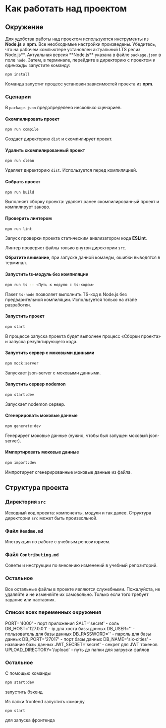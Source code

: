 # Как работать над проектом

## Окружение

Для удобства работы над проектом используются инструменты из **Node.js** и **npm**. Все необходимые настройки произведены. Убедитесь, что на рабочем компьютере установлен актуальный LTS релиз Node.js**. Актуальная версия **Node.js\*\* указана в файле `package.json` в поле `node`. Затем, в терминале, перейдите в директорию с проектом и _единожды_ запустите команду:

```bash
npm install
```

Команда запустит процесс установки зависимостей проекта из **npm**.

### Сценарии

В `package.json` предопределено несколько сценариев.

#### Скомпилировать проект

```bash
npm run compile
```

Создаст директорию `dist` и скомпилирует проект.

#### Удалить скомпилированный проект

```bash
npm run clean
```

Удаляет директорию `dist`. Используется перед компиляцией.

#### Собрать проект

```bash
npm run build
```

Выполняет сборку проекта: удаляет ранее скомпилированный проект и компилирует заново.

#### Проверить линтером

```bash
npm run lint
```

Запуск проверки проекта статическим анализатором кода **ESLint**.

Линтер проверяет файлы только внутри директории `src`.

**Обратите внимание**, при запуске данной команды, ошибки выводятся в терминал.

#### Запустить ts-модуль без компиляции

```bash
npm run ts -- <Путь к модулю с ts-кодом>
```

Пакет `ts-node` позволяет выполнить TS-код в Node.js без предварительной компиляции. Используется только на этапе разработки.

#### Запустить проект

```bash
npm start
```

В процессе запуска проекта будет выполнен процесс «Сборки проекта» и запуска результирующего кода.

#### Запустить сервер с моковыми данными

```bash
npm mock:server
```

Запускает json-server с моковыми данными.

#### Запустить сервер nodemon

```bash
npm start:dev
```

Запускает nodemon сервер.

#### Сгенерировать моковые данные

```bash
npm generate:dev
```

Генерирует моковые данные (нужно, чтобы был запущен моковый json-server).

#### Импортировать моковые данные

```bash
npm import:dev
```

Импротирует сгенерированные моковые данные из файла.

## Структура проекта

### Директория `src`

Исходный код проекта: компоненты, модули и так далее. Структура директории `src` может быть произвольной.

### Файл `Readme.md`

Инструкции по работе с учебным репозиторием.

### Файл `Contributing.md`

Советы и инструкции по внесению изменений в учебный репозиторий.

### Остальное

Все остальные файлы в проекте являются служебными. Пожалуйста, не удаляйте и не изменяйте их самовольно. Только если того требует задание или наставник.

### Список всех переменных окружения

PORT='4000' - порт приложения
SALT='secret' - соль
DB_HOST='127.0.0.1' - ip для хоста базы данных
DB_USER='' - пользователь для базы данных
DB_PASSWORD='' - пароль для базы данных
DB_PORT='27017' - порт базы данных
DB_NAME='six-cities' - название базы данных
JWT_SECRET='secret' - секрет для JWT токенов
UPLOAD_DIRECTORY='/upload' - путь до папки для загрузки файлов


### Остальное

С помощью команды 
```bash
npm start:dev
```
запустить бэкенд 

Из папки frontend запустить команду 
```bash
npm start
```
для запуска фронтенда
